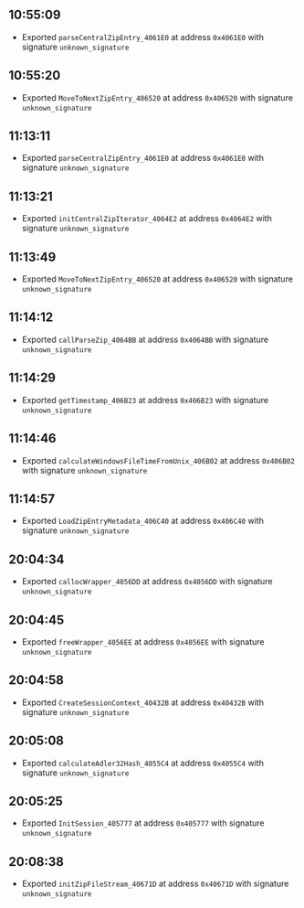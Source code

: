 
## 10:55:09
- Exported `parseCentralZipEntry_4061E0` at address `0x4061E0` with signature `unknown_signature`

## 10:55:20
- Exported `MoveToNextZipEntry_406520` at address `0x406520` with signature `unknown_signature`

## 11:13:11
- Exported `parseCentralZipEntry_4061E0` at address `0x4061E0` with signature `unknown_signature`

## 11:13:21
- Exported `initCentralZipIterator_4064E2` at address `0x4064E2` with signature `unknown_signature`

## 11:13:49
- Exported `MoveToNextZipEntry_406520` at address `0x406520` with signature `unknown_signature`

## 11:14:12
- Exported `callParseZip_4064BB` at address `0x4064BB` with signature `unknown_signature`

## 11:14:29
- Exported `getTimestamp_406B23` at address `0x406B23` with signature `unknown_signature`

## 11:14:46
- Exported `calculateWindowsFileTimeFromUnix_406B02` at address `0x406B02` with signature `unknown_signature`

## 11:14:57
- Exported `LoadZipEntryMetadata_406C40` at address `0x406C40` with signature `unknown_signature`

## 20:04:34
- Exported `callocWrapper_4056DD` at address `0x4056DD` with signature `unknown_signature`

## 20:04:45
- Exported `freeWrapper_4056EE` at address `0x4056EE` with signature `unknown_signature`

## 20:04:58
- Exported `CreateSessionContext_40432B` at address `0x40432B` with signature `unknown_signature`

## 20:05:08
- Exported `calculateAdler32Hash_4055C4` at address `0x4055C4` with signature `unknown_signature`

## 20:05:25
- Exported `InitSession_405777` at address `0x405777` with signature `unknown_signature`

## 20:08:38
- Exported `initZipFileStream_40671D` at address `0x40671D` with signature `unknown_signature`
